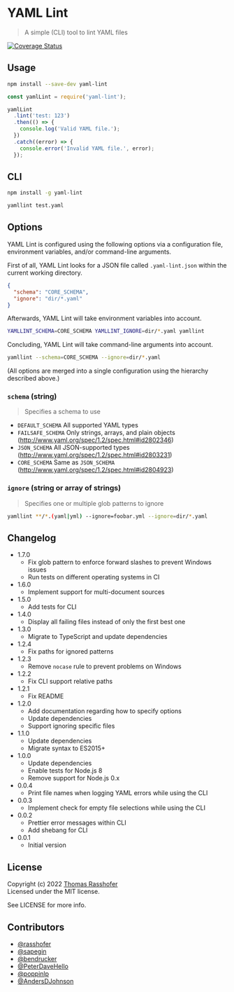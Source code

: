 # YAML Lint

> A simple (CLI) tool to lint YAML files

[![Coverage Status](https://coveralls.io/repos/github/rasshofer/yaml-lint/badge.svg?branch=master)](https://coveralls.io/github/rasshofer/yaml-lint?branch=master)

## Usage

```sh
npm install --save-dev yaml-lint
```

```js
const yamlLint = require('yaml-lint');

yamlLint
  .lint('test: 123')
  .then(() => {
    console.log('Valid YAML file.');
  })
  .catch((error) => {
    console.error('Invalid YAML file.', error);
  });
```

## CLI

```sh
npm install -g yaml-lint
```

```sh
yamllint test.yaml
```

## Options

YAML Lint is configured using the following options via a configuration file, environment variables, and/or command-line arguments.

First of all, YAML Lint looks for a JSON file called `.yaml-lint.json` within the current working directory.

```json
{
  "schema": "CORE_SCHEMA",
  "ignore": "dir/*.yaml"
}
```

Afterwards, YAML Lint will take environment variables into account.

```sh
YAMLLINT_SCHEMA=CORE_SCHEMA YAMLLINT_IGNORE=dir/*.yaml yamllint
```

Concluding, YAML Lint will take command-line arguments into account.

```sh
yamllint --schema=CORE_SCHEMA --ignore=dir/*.yaml
```

(All options are merged into a single configuration using the hierarchy described above.)

### `schema` (string)

> Specifies a schema to use

- `DEFAULT_SCHEMA` All supported YAML types
- `FAILSAFE_SCHEMA` Only strings, arrays, and plain objects (<http://www.yaml.org/spec/1.2/spec.html#id2802346>)
- `JSON_SCHEMA` All JSON-supported types (<http://www.yaml.org/spec/1.2/spec.html#id2803231>)
- `CORE_SCHEMA` Same as `JSON_SCHEMA` (<http://www.yaml.org/spec/1.2/spec.html#id2804923>)

### `ignore` (string or array of strings)

> Specifies one or multiple glob patterns to ignore

```sh
yamllint **/*.(yaml|yml) --ignore=foobar.yml --ignore=dir/*.yaml
```

## Changelog

- 1.7.0
  - Fix glob pattern to enforce forward slashes to prevent Windows issues
  - Run tests on different operating systems in CI
- 1.6.0
  - Implement support for multi-document sources
- 1.5.0
  - Add tests for CLI
- 1.4.0
  - Display all failing files instead of only the first best one
- 1.3.0
  - Migrate to TypeScript and update dependencies
- 1.2.4
  - Fix paths for ignored patterns
- 1.2.3
  - Remove `nocase` rule to prevent problems on Windows
- 1.2.2
  - Fix CLI support relative paths
- 1.2.1
  - Fix README
- 1.2.0
  - Add documentation regarding how to specify options
  - Update dependencies
  - Support ignoring specific files
- 1.1.0
  - Update dependencies
  - Migrate syntax to ES2015+
- 1.0.0
  - Update dependencies
  - Enable tests for Node.js 8
  - Remove support for Node.js 0.x
- 0.0.4
  - Print file names when logging YAML errors while using the CLI
- 0.0.3
  - Implement check for empty file selections while using the CLI
- 0.0.2
  - Prettier error messages within CLI
  - Add shebang for CLI
- 0.0.1
  - Initial version

## License

Copyright (c) 2022 [Thomas Rasshofer](https://thomasrasshofer.com/)  
Licensed under the MIT license.

See LICENSE for more info.

## Contributors

- [@rasshofer](https://github.com/rasshofer)
- [@sapegin](https://github.com/sapegin)
- [@bendrucker](https://github.com/bendrucker)
- [@PeterDaveHello](https://github.com/PeterDaveHello)
- [@poppinlp](https://github.com/poppinlp)
- [@AndersDJohnson](https://github.com/AndersDJohnson)
